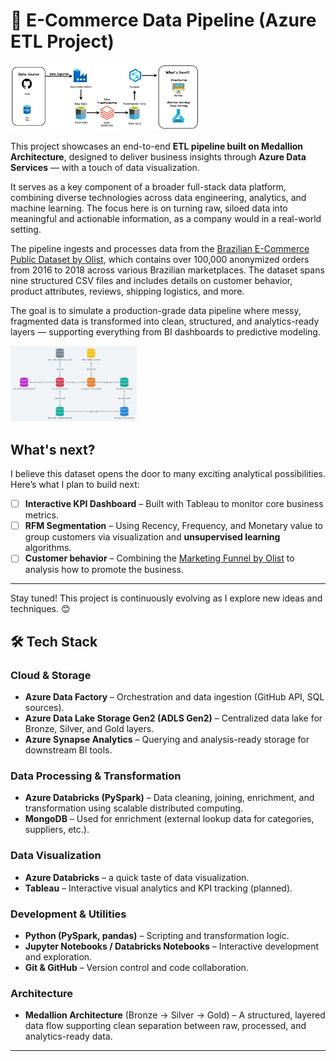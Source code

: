 #  🛒 E-Commerce Data Pipeline (Azure ETL Project)

<img src="images/ecomm_engineer.png" alt="pipeline" width="60%"/>

This project showcases an end-to-end **ETL pipeline built on Medallion Architecture**, designed to deliver business insights through **Azure Data Services** — with a touch of data visualization.

It serves as a key component of a broader full-stack data platform, combining diverse technologies across data engineering, analytics, and machine learning. The focus here is on turning raw, siloed data into meaningful and actionable information, as a company would in a real-world setting.

The pipeline ingests and processes data from the [Brazilian E-Commerce Public Dataset by Olist](https://www.kaggle.com/datasets/olistbr/brazilian-ecommerce), which contains over 100,000 anonymized orders from 2016 to 2018 across various Brazilian marketplaces. The dataset spans nine structured CSV files and includes details on customer behavior, product attributes, reviews, shipping logistics, and more.

The goal is to simulate a production-grade data pipeline where messy, fragmented data is transformed into clean, structured, and analytics-ready layers — supporting everything from BI dashboards to predictive modeling.

<img src="images/olist_data.png" alt="data" width="40%"/>

## What's next?

I believe this dataset opens the door to many exciting analytical possibilities. Here’s what I plan to build next:

- [ ]  **Interactive KPI Dashboard** – Built with Tableau to monitor core business metrics.
- [ ] **RFM Segmentation** – Using Recency, Frequency, and Monetary value to group customers via visualization and **unsupervised learning** algorithms.
- [ ] **Customer behavior** – Combining the [Marketing Funnel by Olist](https://www.kaggle.com/datasets/olistbr/marketing-funnel-olist) to analysis how to promote the business.

---

Stay tuned! This project is continuously evolving as I explore new ideas and techniques. 😊



## 🛠️ Tech Stack

###  Cloud & Storage

- **Azure Data Factory** – Orchestration and data ingestion (GitHub API, SQL sources).
- **Azure Data Lake Storage Gen2 (ADLS Gen2)** – Centralized data lake for Bronze, Silver, and Gold layers.
- **Azure Synapse Analytics** – Querying and analysis-ready storage for downstream BI tools.

### Data Processing & Transformation

- **Azure Databricks (PySpark)** – Data cleaning, joining, enrichment, and transformation using scalable distributed computing.
- **MongoDB** – Used for enrichment (external lookup data for categories, suppliers, etc.).

###  Data Visualization

- **Azure Databricks** – a quick taste of data visualization.
- **Tableau** – Interactive visual analytics and KPI tracking (planned).

###  Development & Utilities

- **Python (PySpark, pandas)** – Scripting and transformation logic.
- **Jupyter Notebooks / Databricks Notebooks** – Interactive development and exploration.
- **Git & GitHub** – Version control and code collaboration.

###  Architecture

- **Medallion Architecture** (Bronze → Silver → Gold) – A structured, layered data flow supporting clean separation between raw, processed, and analytics-ready data.

---
